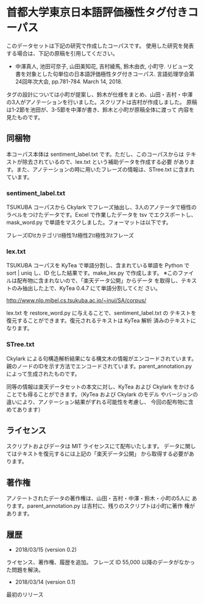 # 首都大学東京日本語評価極性タグ付きコーパス

このデータセットは下記の研究で作成したコーパスです。
使用した研究を発表する場合は、下記の原稿を引用してください。

- 中澤真人, 池田可奈子, 山田美知花, 吉村綾馬, 鈴木由衣, 小町守. リビュー文書を対象とした句単位の日本語評価極性タグ付きコーパス. 言語処理学会第24回年次大会, pp.781-784. March 14, 2018.

タグの設計については小町が提案し、鈴木が仕様をまとめ、山田・吉村・中澤
の3人がアノテーションを行いました。スクリプトは吉村が作成しました。
原稿は1-2節を池田が、3-5節を中澤が書き、鈴木と小町が原稿全体に渡って
内容を見たものです。

## 同梱物

本コーパス本体は sentiment_label.txt です。ただし、このコーパスからは
テキストが除去されているので、lex.txt という補助データを作成する必要
があります。また、アノテーションの時に用いたフレーズの情報は、STree.txt
に含まれています。

### sentiment_label.txt

TSUKUBA コーパスから Ckylark でフレーズ抽出し、3人のアノテータで極性の
ラベルをつけたデータです。Excel で作業したデータを tsv でエクスポートし、
mask_word.py で単語をマスクしました。フォーマットは以下です。

フレーズID\tカテゴリ\t極性1\t極性2\t極性3\tフレーズ

### lex.txt

TSUKUBA コーパスを KyTea で単語分割し、含まれている単語を Python で
sort | uniq し、ID 化した結果です。make_lex.py で作成します。
※このファイルは配布物に含まれないので、「楽天データ公開」からデータ
を取得し、テキストのみ抽出した上で、KyTea 0.4.7 にて単語分割してくだ
さい。

http://www.nlp.mibel.cs.tsukuba.ac.jp/~inui/SA/corpus/

lex.txt を restore_word.py に与えることで、sentiment_label.txt の
テキストを復元することができます。復元されるテキストは KyTea 解析
済みのテキストになります。

### STree.txt

Ckylark による句構造解析結果になる構文木の情報がエンコードされています。
親のノードのIDを示す方法でエンコードされています。parent_annotation.py
によって生成されたものです。

同等の情報は楽天データセットの本文に対し、KyTea および Ckylark
をかけることでも得ることができます。（KyTea および Ckylark のモデル
やバージョンの違いにより、アノテーション結果がずれる可能性を考慮し、
今回の配布物に含めてあります）

## ライセンス

スクリプトおよびデータは MIT ライセンスにて配布いたします。
データに関してはテキストを復元するには上記の「楽天データ公開」
から取得する必要があります。

## 著作権

アノテートされたデータの著作権は、山田・吉村・中澤・鈴木・小町の5人に
あります。parent_annotation.py は吉村に、残りのスクリプトは小町に著作
権があります。

## 履歴

- 2018/03/15 (version 0.2)

ライセンス、著作権、履歴を追加。
フレーズ ID 55,000 以降のデータがなかった問題を解決。

- 2018/03/14 (version 0.1)

最初のリリース
